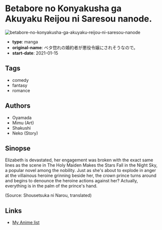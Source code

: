 # Betabore no Konyakusha ga Akuyaku Reijou ni Saresou nanode.

![betabore-no-konyakusha-ga-akuyaku-reijou-ni-saresou-nanode](https://cdn.myanimelist.net/images/manga/1/245727.jpg)

-   **type**: manga
-   **original-name**: ベタ惚れの婚約者が悪役令嬢にされそうなので。
-   **start-date**: 2021-01-15

## Tags

-   comedy
-   fantasy
-   romance

## Authors

-   Oyamada
-   Mimu (Art)
-   Shakushi
-   Neko (Story)

## Sinopse

Elizabeth is devastated, her engagement was broken with the exact same lines as the scene in The Holy Maiden Makes the Stars Fall in the Night Sky, a popular novel among the nobility. Just as she's about to explode in anger at the villainous heroine grinning beside her, the crown prince turns around and begins to denounce the heroine actions against her? Actually, everything is in the palm of the prince's hand.

(Source: Shousetsuka ni Narou, translated)

## Links

-   [My Anime list](https://myanimelist.net/manga/134712/Betabore_no_Konyakusha_ga_Akuyaku_Reijou_ni_Saresou_nanode)
